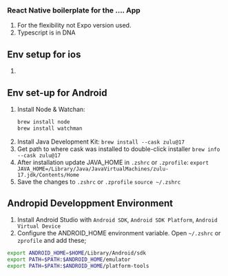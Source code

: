 ### React Native boilerplate for the .... App
1. For the flexibility not Expo version used.
2. Typescript is in DNA

## Env setup for ios
1. 

## Env set-up for Android
1. Install Node & Watchan: 
    ```bash
    brew install node
    brew install watchman
    ```
2. Install Java Development Kit:
    `brew install --cask zulu@17`
3. Get path to where cask was installed to double-click installer
    `brew info --cask zulu@17`
4. After installation update JAVA_HOME in `.zshrc` or `.zprofile`:
    `export JAVA_HOME=/Library/Java/JavaVirtualMachines/zulu-17.jdk/Contents/Home`
5. Save the changes to `.zshrc` or `.zprofile`
    `source ~/.zshrc`

## Andropid Developpment Environment
1. Install Android Studio with `Android SDK`, `Android SDK Platform`, `Android Virtual Device`
2. Configure the ANDROID_HOME environment variable. Open `~/.zshrc` or `zprofile` and add these;
```bash
export ANDROID_HOME=$HOME/Library/Android/sdk
export PATH=$PATH:$ANDROID_HOME/emulator
export PATH=$PATH:$ANDROID_HOME/platform-tools
```


